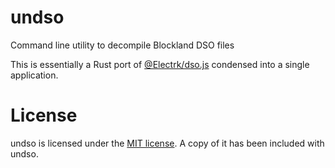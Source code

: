 # undso

Command line utility to decompile Blockland DSO files

This is essentially a Rust port of [@Electrk/dso.js](https://github.com/Electrk/dso.js) condensed into a single application.

# License

undso is licensed under the [MIT license](https://github.com/rjindael/undso/blob/trunk/LICENSE). A copy of it has been included with undso.